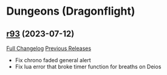 # <DBM> Dungeons (Dragonflight)

## [r93](https://github.com/DeadlyBossMods/DBM-Dungeons/tree/r93) (2023-07-12)
[Full Changelog](https://github.com/DeadlyBossMods/DBM-Dungeons/compare/r92...r93) [Previous Releases](https://github.com/DeadlyBossMods/DBM-Dungeons/releases)

- Fix chrono faded general alert  
- Fix lua error that broke timer function for breaths on Deios  
